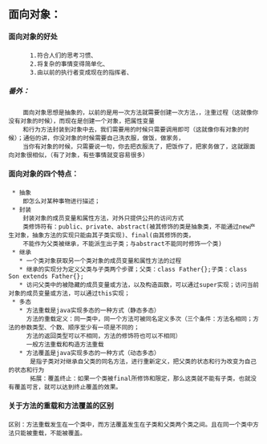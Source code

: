  ## 面向对象：
        
#### 面向对象的好处        
          1.符合人们的思考习惯、
          2.将复杂的事情变得简单化、
          3.由以前的执行者变成现在的指挥者、
##### 番外：
        面向对象思想是抽象的，以前的是用一次方法就需要创建一次方法，，注重过程（这就像你没有对象的时候），而现在是创建一个对象，把属性变量
        和行为方法封装到对象中去，我们需要用的时候只需要调用即可（这就像你有对象的时候）；通俗的讲，你没对象的时候需要自己洗衣服，做饭，做家务，
        当你有对象的时候，只需要说一句，你去把衣服洗了，把饭作了，把家务做了，这就跟面向对象很相似，（有了对象，有些事情就变容易很多）
#### 面向对象的四个特点：
     * 抽象
        即怎么对某种事物进行描述；
     * 封装 
        封装对象的成员变量和属性方法，对外只提供公共的访问方式
        类修饰符有：public、private、abstract(被其修饰的类是抽象类，不能通过new产生对象，抽象方法的实现只能由其子类实现)、final(由其修饰的类，
        不能作为父类被继承，不能派生出子类；与abstract不能同时修饰一个类)
     * 继承
       * 一个类对象获取另一个类对象的成员变量和属性方法的过程
       * 继承的实现分为定义父类与子类两个步骤；父类：class Father{};子类：class Son extends Father{};
       * 访问父类中的被隐藏的成员变量或方法，以及构造函数，可以通过super实现；访问当前对象的成员变量或方法，可以通过this实现；
     * 多态
       * 方法重载是java实现多态的一种方式（静态多态）
         方法的重载定义：同一类中，同一个方法可被同名定义多次（三个条件：方法名相同；方法的参数类型、个数、顺序至少有一项是不同的；
         方法的返回类型可以不相同，方法的修饰符也可以不相同）
         一般方法重载和构造方法重载
       * 方法覆盖是java实现多态的一种方式（动态多态）
          是指子类对对继承自父类的同名方法，进行重新定义，把父类的状态和行为改变为自己的状态和行为
          拓展：覆盖终止：如果一个类被final所修饰和限定，那么这类就不能有子类，也就没有覆盖可言，就可以达到终止覆盖的效果。
       
#### 关于方法的重载和方法覆盖的区别
    区别：方法重载发生在一个类中，而方法覆盖发生在子类和父类两个类之间。且在同一个类中方法只能被重载，不能被覆盖。
     
